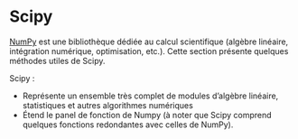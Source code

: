 # Scipy

[NumPy](https://Scipy.org/) est une bibliothèque dédiée au calcul scientifique (algèbre linéaire, intégration numérique, optimisation, etc.). Cette section présente quelques méthodes utiles de Scipy.

Scipy :
   -  Représente un ensemble très complet de modules d’algèbre linéaire, statistiques et autres algorithmes numériques
   - Étend le panel de fonction de Numpy (à noter que Scipy comprend quelques fonctions redondantes avec celles de NumPy). 